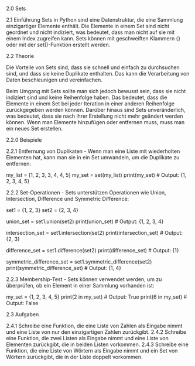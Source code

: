 2.0 Sets

2.1 Einführung
Sets in Python sind eine Datenstruktur, die eine Sammlung einzigartiger Elemente enthält. Die Elemente in einem Set sind nicht geordnet und nicht indiziert, was bedeutet, dass man nicht auf sie mit einem Index zugreifen kann. Sets können mit geschweiften Klammern {} oder mit der set()-Funktion erstellt werden.

2.2 Theorie

Die Vorteile von Sets sind, dass sie schnell und einfach zu durchsuchen sind, und dass sie keine Duplikate enthalten. Das kann die Verarbeitung von Daten beschleunigen und vereinfachen.

Beim Umgang mit Sets sollte man sich jedoch bewusst sein, dass sie nicht indiziert sind und keine Reihenfolge haben. Das bedeutet, dass die Elemente in einem Set bei jeder Iteration in einer anderen Reihenfolge zurückgegeben werden können. Darüber hinaus sind Sets unveränderlich, was bedeutet, dass sie nach ihrer Erstellung nicht mehr geändert werden können. Wenn man Elemente hinzufügen oder entfernen muss, muss man ein neues Set erstellen.

2.2.0 Beispiele

2.2.1 Entfernung von Duplikaten - Wenn man eine Liste mit wiederholten Elementen hat, kann man sie in ein Set umwandeln, um die Duplikate zu entfernen:

my_list = [1, 2, 3, 3, 4, 4, 5]
my_set = set(my_list)
print(my_set) # Output: {1, 2, 3, 4, 5}

2.2.2 Set-Operationen - Sets unterstützen Operationen wie Union, Intersection, Difference und Symmetric Difference:

set1 = {1, 2, 3}
set2 = {2, 3, 4}

union_set = set1.union(set2)
print(union_set) # Output: {1, 2, 3, 4}

intersection_set = set1.intersection(set2)
print(intersection_set) # Output: {2, 3}

difference_set = set1.difference(set2)
print(difference_set) # Output: {1}

symmetric_difference_set = set1.symmetric_difference(set2)
print(symmetric_difference_set) # Output: {1, 4}

2.2.3 Membership-Test - Sets können verwendet werden, um zu überprüfen, ob ein Element in einer Sammlung vorhanden ist:

my_set = {1, 2, 3, 4, 5}
print(2 in my_set) # Output: True
print(6 in my_set) # Output: False



2.3 Aufgaben

2.4.1 Schreibe eine Funktion, die eine Liste von Zahlen als Eingabe nimmt und eine Liste von nur den einzigartigen Zahlen zurückgibt.
2.4.2 Schreibe eine Funktion, die zwei Listen als Eingabe nimmt und eine Liste von Elementen zurückgibt, die in beiden Listen vorkommen.
2.4.3 Schreibe eine Funktion, die eine Liste von Wörtern als Eingabe nimmt und ein Set von Wörtern zurückgibt, die in der Liste doppelt vorkommen.
